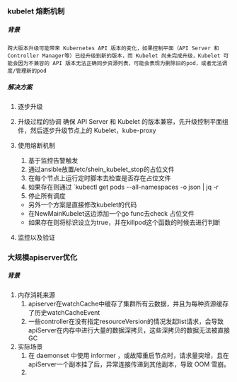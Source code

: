 ### kubelet 熔断机制

##### 背景
	跨大版本升级可能带来 Kubernetes API 版本的变化，如果控制平面（API Server 和 Controller Manager等）已经升级到新的版本，而 Kubelet 尚未完成升级，Kubelet 可能会因为不兼容的 API 版本无法正确同步资源列表，可能会表现为删除旧的pod，或者无法调度/管理新的pod

##### 解决方案
1. 逐步升级
2. 升级过程的协调
		确保 API Server 和 Kubelet 的版本兼容，先升级控制平面组件，然后逐步升级节点上的 Kubelet，kube-proxy
3. 使用熔断机制
	1. 基于监控告警触发
	2. 通过ansible放置/etc/shein_kubelet_stop的占位文件
	3. 在每个节点上运行定时脚本去检查是否存在占位文件
	4. 如果存在则通过 `kubectl get pods --all-namespaces -o json | jq -r 
	5. 停止所有调度

	- 另外一个方案是直接修改kubelet的代码
	- 在NewMainKubelet这边添加一个go func去check 占位文件
	- 如果存在则将标识设立为true，并在killpod这个函数的时候去进行判断

5. 监控以及验证

### 大规模apiserver优化

##### 背景
1. 内存消耗来源
	1. apiserver在watchCache中缓存了集群所有云数据，并且为每种资源缓存了历史watchCacheEvent
	2. 一些controller在没有指定resourceVersion的情况发起list请求，会导致apiServer在内存中进行大量的数据深拷贝，这些深拷贝的数据无法被直接GC
2. 实际场景
	1. 在 daemonset 中使用 informer ，或故障重启节点时，请求量突增，且在apiServer一个副本挂了后，异常连接传递到其他副本，导致 OOM 雪崩。
	2. 